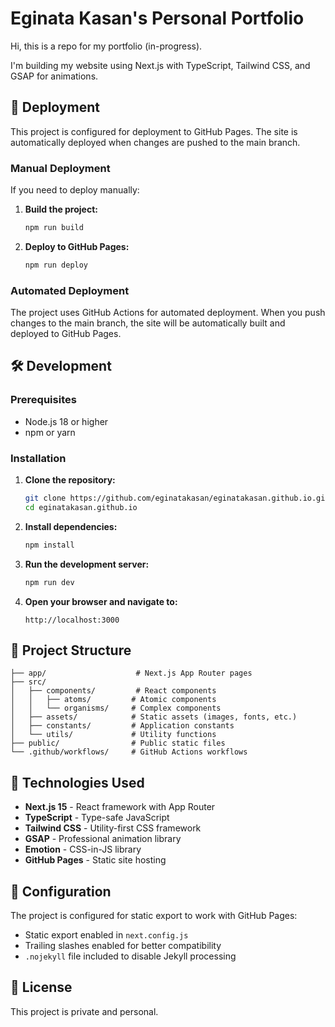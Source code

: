 # Eginata Kasan's Personal Portfolio

Hi, this is a repo for my portfolio (in-progress).

I'm building my website using Next.js with TypeScript, Tailwind CSS, and GSAP for animations.

## 🚀 Deployment

This project is configured for deployment to GitHub Pages. The site is automatically deployed when changes are pushed to the main branch.

### Manual Deployment

If you need to deploy manually:

1. **Build the project:**
   ```bash
   npm run build
   ```

2. **Deploy to GitHub Pages:**
   ```bash
   npm run deploy
   ```

### Automated Deployment

The project uses GitHub Actions for automated deployment. When you push changes to the main branch, the site will be automatically built and deployed to GitHub Pages.

## 🛠️ Development

### Prerequisites

- Node.js 18 or higher
- npm or yarn

### Installation

1. **Clone the repository:**
   ```bash
   git clone https://github.com/eginatakasan/eginatakasan.github.io.git
   cd eginatakasan.github.io
   ```

2. **Install dependencies:**
   ```bash
   npm install
   ```

3. **Run the development server:**
   ```bash
   npm run dev
   ```

4. **Open your browser and navigate to:**
   ```
   http://localhost:3000
   ```

## 📁 Project Structure

```
├── app/                    # Next.js App Router pages
├── src/
│   ├── components/         # React components
│   │   ├── atoms/         # Atomic components
│   │   └── organisms/     # Complex components
│   ├── assets/            # Static assets (images, fonts, etc.)
│   ├── constants/         # Application constants
│   └── utils/             # Utility functions
├── public/                # Public static files
└── .github/workflows/     # GitHub Actions workflows
```

## 🎨 Technologies Used

- **Next.js 15** - React framework with App Router
- **TypeScript** - Type-safe JavaScript
- **Tailwind CSS** - Utility-first CSS framework
- **GSAP** - Professional animation library
- **Emotion** - CSS-in-JS library
- **GitHub Pages** - Static site hosting

## 🔧 Configuration

The project is configured for static export to work with GitHub Pages:

- Static export enabled in `next.config.js`
- Trailing slashes enabled for better compatibility
- `.nojekyll` file included to disable Jekyll processing

## 📝 License

This project is private and personal.

